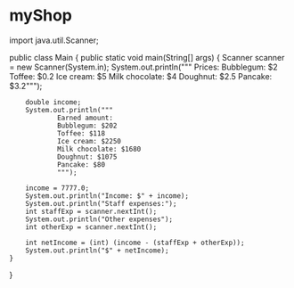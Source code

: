 # myShop






import java.util.Scanner;

public class Main {
    public static void main(String[] args) {
        Scanner scanner = new Scanner(System.in);
        System.out.println("""
                Prices:
                Bubblegum: $2
                Toffee: $0.2
                Ice cream: $5
                Milk chocolate: $4
                Doughnut: $2.5
                Pancake: $3.2""");

        double income;
        System.out.println("""
                Earned amount:
                Bubblegum: $202
                Toffee: $118
                Ice cream: $2250
                Milk chocolate: $1680
                Doughnut: $1075
                Pancake: $80
                """);
        
        income = 7777.0;
        System.out.println("Income: $" + income);
        System.out.println("Staff expenses:");
        int staffExp = scanner.nextInt();
        System.out.println("Other expenses");
        int otherExp = scanner.nextInt();

        int netIncome = (int) (income - (staffExp + otherExp));
        System.out.println("$" + netIncome);
    }
}
